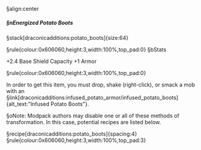 §align:center
##### §nEnergized Potato Boots

§stack[draconicadditions:potato_boots]{size:64}

§rule{colour:0x606060,height:3,width:100%,top_pad:0}
§bStats

+2.4 Base Shield Capacity
+1 Armor

§rule{colour:0x606060,height:3,width:100%,top_pad:0}

In order to get this item, you must drop, shake (right-click), or smack a mob with an §link[draconicadditions:infused_potato_armor/infused_potato_boots]{alt_text:"Infused Potato Boots"}.

§oNote: Modpack authors may disable one or all of these methods of transformation.  In this case, potential recipes are listed below.

§recipe[draconicadditions:potato_boots]{spacing:4}
§rule{colour:0x606060,height:3,width:100%,top_pad:3}
